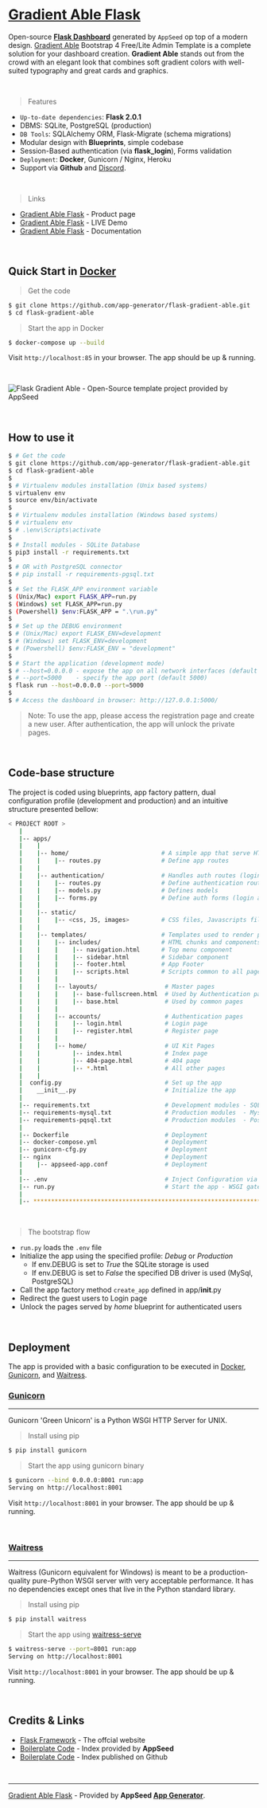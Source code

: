# [Gradient Able Flask](https://appseed.us/admin-dashboards/flask-gradient-able)

Open-source **[Flask Dashboard](https://appseed.us/admin-dashboards/flask)** generated by `AppSeed` op top of a modern design. [Gradient Able](https://appseed.us/admin-dashboards/flask-gradient-able) Bootstrap 4 Free/Lite Admin Template is a complete solution for your dashboard creation. **Gradient Able** stands out from the crowd with an elegant look that combines soft gradient colors with well-suited typography and great cards and graphics.

<br />

> Features

- `Up-to-date dependencies`: **Flask 2.0.1**
- DBMS: SQLite, PostgreSQL (production) 
- `DB Tools`: SQLAlchemy ORM, Flask-Migrate (schema migrations)
- Modular design with **Blueprints**, simple codebase
- Session-Based authentication (via **flask_login**), Forms validation
- `Deployment`: **Docker**, Gunicorn / Nginx, Heroku
- Support via **Github** and [Discord](https://discord.gg/fZC6hup).

<br />

> Links

- [Gradient Able Flask](https://appseed.us/admin-dashboards/flask-gradient-able) - Product page
- [Gradient Able Flask](https://flask-gradient-able.appseed-srv1.com/) - LIVE Demo
- [Gradient Able Flask](https://docs.appseed.us/products/flask-dashboards/gradient-able) - Documentation 

<br />

## Quick Start in [Docker](https://www.docker.com/)

> Get the code

```bash
$ git clone https://github.com/app-generator/flask-gradient-able.git
$ cd flask-gradient-able
```

> Start the app in Docker

```bash
$ docker-compose up --build 
```

Visit `http://localhost:85` in your browser. The app should be up & running.

<br />

![Flask Gradient Able - Open-Source template project provided by AppSeed](https://user-images.githubusercontent.com/51070104/144614210-0f828062-16b0-46a5-8896-0a4712c0f708.gif)

<br />

## How to use it

```bash
$ # Get the code
$ git clone https://github.com/app-generator/flask-gradient-able.git
$ cd flask-gradient-able
$
$ # Virtualenv modules installation (Unix based systems)
$ virtualenv env
$ source env/bin/activate
$
$ # Virtualenv modules installation (Windows based systems)
$ # virtualenv env
$ # .\env\Scripts\activate
$
$ # Install modules - SQLite Database
$ pip3 install -r requirements.txt
$
$ # OR with PostgreSQL connector
$ # pip install -r requirements-pgsql.txt
$
$ # Set the FLASK_APP environment variable
$ (Unix/Mac) export FLASK_APP=run.py
$ (Windows) set FLASK_APP=run.py
$ (Powershell) $env:FLASK_APP = ".\run.py"
$
$ # Set up the DEBUG environment
$ # (Unix/Mac) export FLASK_ENV=development
$ # (Windows) set FLASK_ENV=development
$ # (Powershell) $env:FLASK_ENV = "development"
$
$ # Start the application (development mode)
$ # --host=0.0.0.0 - expose the app on all network interfaces (default 127.0.0.1)
$ # --port=5000    - specify the app port (default 5000)  
$ flask run --host=0.0.0.0 --port=5000
$
$ # Access the dashboard in browser: http://127.0.0.1:5000/
```

> Note: To use the app, please access the registration page and create a new user. After authentication, the app will unlock the private pages.

<br />

## Code-base structure

The project is coded using blueprints, app factory pattern, dual configuration profile (development and production) and an intuitive structure presented bellow:

```bash
< PROJECT ROOT >
   |
   |-- apps/
   |    |
   |    |-- home/                          # A simple app that serve HTML files
   |    |    |-- routes.py                 # Define app routes
   |    |
   |    |-- authentication/                # Handles auth routes (login and register)
   |    |    |-- routes.py                 # Define authentication routes  
   |    |    |-- models.py                 # Defines models  
   |    |    |-- forms.py                  # Define auth forms (login and register) 
   |    |
   |    |-- static/
   |    |    |-- <css, JS, images>         # CSS files, Javascripts files
   |    |
   |    |-- templates/                     # Templates used to render pages
   |    |    |-- includes/                 # HTML chunks and components
   |    |    |    |-- navigation.html      # Top menu component
   |    |    |    |-- sidebar.html         # Sidebar component
   |    |    |    |-- footer.html          # App Footer
   |    |    |    |-- scripts.html         # Scripts common to all pages
   |    |    |
   |    |    |-- layouts/                   # Master pages
   |    |    |    |-- base-fullscreen.html  # Used by Authentication pages
   |    |    |    |-- base.html             # Used by common pages
   |    |    |
   |    |    |-- accounts/                  # Authentication pages
   |    |    |    |-- login.html            # Login page
   |    |    |    |-- register.html         # Register page
   |    |    |
   |    |    |-- home/                      # UI Kit Pages
   |    |         |-- index.html            # Index page
   |    |         |-- 404-page.html         # 404 page
   |    |         |-- *.html                # All other pages
   |    |    
   |  config.py                             # Set up the app
   |    __init__.py                         # Initialize the app
   |
   |-- requirements.txt                     # Development modules - SQLite storage
   |-- requirements-mysql.txt               # Production modules  - Mysql DMBS
   |-- requirements-pqsql.txt               # Production modules  - PostgreSql DMBS
   |
   |-- Dockerfile                           # Deployment
   |-- docker-compose.yml                   # Deployment
   |-- gunicorn-cfg.py                      # Deployment   
   |-- nginx                                # Deployment
   |    |-- appseed-app.conf                # Deployment 
   |
   |-- .env                                 # Inject Configuration via Environment
   |-- run.py                               # Start the app - WSGI gateway
   |
   |-- ************************************************************************
```

<br />

> The bootstrap flow

- `run.py` loads the `.env` file
- Initialize the app using the specified profile: *Debug* or *Production*
  - If env.DEBUG is set to *True* the SQLite storage is used
  - If env.DEBUG is set to *False* the specified DB driver is used (MySql, PostgreSQL)
- Call the app factory method `create_app` defined in app/__init__.py
- Redirect the guest users to Login page
- Unlock the pages served by *home* blueprint for authenticated users

<br />

## Deployment

The app is provided with a basic configuration to be executed in [Docker](https://www.docker.com/), [Gunicorn](https://gunicorn.org/), and [Waitress](https://docs.pylonsproject.org/projects/waitress/en/stable/).

### [Gunicorn](https://gunicorn.org/)
---

Gunicorn 'Green Unicorn' is a Python WSGI HTTP Server for UNIX.

> Install using pip

```bash
$ pip install gunicorn
```
> Start the app using gunicorn binary

```bash
$ gunicorn --bind 0.0.0.0:8001 run:app
Serving on http://localhost:8001
```

Visit `http://localhost:8001` in your browser. The app should be up & running.


<br />

### [Waitress](https://docs.pylonsproject.org/projects/waitress/en/stable/)
---

Waitress (Gunicorn equivalent for Windows) is meant to be a production-quality pure-Python WSGI server with very acceptable performance. It has no dependencies except ones that live in the Python standard library.

> Install using pip

```bash
$ pip install waitress
```
> Start the app using [waitress-serve](https://docs.pylonsproject.org/projects/waitress/en/stable/runner.html)

```bash
$ waitress-serve --port=8001 run:app
Serving on http://localhost:8001
```

Visit `http://localhost:8001` in your browser. The app should be up & running.

<br />

## Credits & Links

- [Flask Framework](https://www.palletsprojects.com/p/flask/) - The offcial website
- [Boilerplate Code](https://appseed.us/boilerplate-code) - Index provided by **AppSeed**
- [Boilerplate Code](https://github.com/app-generator/boilerplate-code) - Index published on Github

<br />

---
[Gradient Able Flask](https://appseed.us/admin-dashboards/flask-gradient-able) - Provided by **AppSeed [App Generator](https://appseed.us/app-generator)**.
